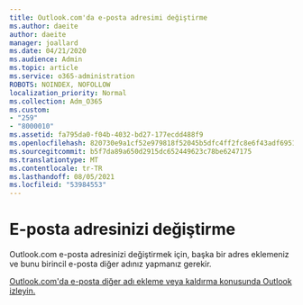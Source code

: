 ```yaml
---
title: Outlook.com'da e-posta adresimi değiştirme
ms.author: daeite
author: daeite
manager: joallard
ms.date: 04/21/2020
ms.audience: Admin
ms.topic: article
ms.service: o365-administration
ROBOTS: NOINDEX, NOFOLLOW
localization_priority: Normal
ms.collection: Adm_O365
ms.custom:
- "259"
- "8000010"
ms.assetid: fa795da0-f04b-4032-bd27-177ecdd488f9
ms.openlocfilehash: 820730e9a1cf52e979818f52045b5dfc4ff2fc8e6f43adf695182ff5d148f4b3
ms.sourcegitcommit: b5f7da89a650d2915dc652449623c78be6247175
ms.translationtype: MT
ms.contentlocale: tr-TR
ms.lasthandoff: 08/05/2021
ms.locfileid: "53984553"
---
```

# <a name="change-your-email-address"></a>E-posta adresinizi değiştirme

Outlook.com e-posta adresinizi değiştirmek için, başka bir adres eklemeniz ve bunu birincil e-posta diğer adınız yapmanız gerekir.
  
[Outlook.com'da e-posta diğer adı ekleme veya kaldırma konusunda Outlook izleyin.](https://support.office.com/article/459b1989-356d-40fa-a689-8f285b13f1f2?wt.mc_id=Office_Outlook_com_Alchemy)